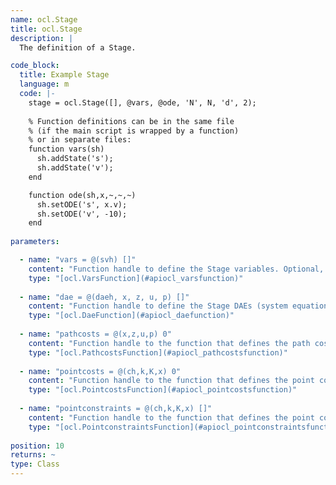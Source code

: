 ```yaml
--- 
name: ocl.Stage
title: ocl.Stage
description: |
  The definition of a Stage.

code_block:
  title: Example Stage
  language: m
  code: |-
    stage = ocl.Stage([], @vars, @ode, 'N', N, 'd', 2);
    
    % Function definitions can be in the same file 
    % (if the main script is wrapped by a function) 
    % or in separate files:
    function vars(sh)
      sh.addState('s');
      sh.addState('v');
    end

    function ode(sh,x,~,~,~)
      sh.setODE('s', x.v);
      sh.setODE('v', -10);
    end
    
parameters: 

  - name: "vars = @(svh) []"
    content: "Function handle to define the Stage variables. Optional, default to an empty function handle."
    type: "[ocl.VarsFunction](#apiocl_varsfunction)"
    
  - name: "dae = @(daeh, x, z, u, p) []"
    content: "Function handle to define the Stage DAEs (system equations). Optional, default to an empty function handle." 
    type: "[ocl.DaeFunction](#apiocl_daefunction)"
    
  - name: "pathcosts = @(x,z,u,p) 0"
    content: "Function handle to the function that defines the path costs of the stage (also called Lagrange cost or intermediate cost). Optional, defaults to a zero function handle."
    type: "[ocl.PathcostsFunction](#apiocl_pathcostsfunction)"
    
  - name: "pointcosts = @(ch,k,K,x) 0"
    content: "Function handle to the function that defines the point costs of the stage. Optional, defaults to a zero function handle."
    type: "[ocl.PointcostsFunction](#apiocl_pointcostsfunction)"
    
  - name: "pointconstraints = @(ch,k,K,x) []"
    content: "Function handle to the function that defines the point constraints of the stage. Optional, defaults to an empty function handle."
    type: "[ocl.PointconstraintsFunction](#apiocl_pointconstraintsfunction)"
    
position: 10
returns: ~
type: Class
---
```

